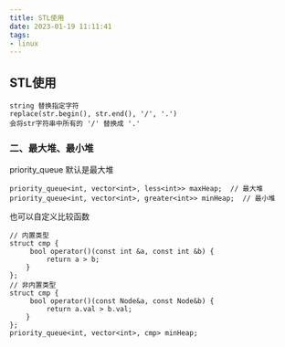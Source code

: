 ```yaml
---
title: STL使用
date: 2023-01-19 11:11:41
tags:
- linux
---
```


##  STL使用

```
string 替换指定字符
replace(str.begin(), str.end(), '/', '.')
会将str字符串中所有的 '/' 替换成 '.' 
```

### 二、最大堆、最小堆

priority_queue 默认是最大堆

```
priority_queue<int, vector<int>, less<int>> maxHeap;  // 最大堆 
priority_queue<int, vector<int>, greater<int>> minHeap;  // 最小堆
```

也可以自定义比较函数

```
// 内置类型
struct cmp {
     bool operator()(const int &a, const int &b) {
         return a > b;
    }
};
// 非内置类型
struct cmp {
     bool operator()(const Node&a, const Node&b) {
         return a.val > b.val;
    }
};
priority_queue<int, vector<int>, cmp> minHeap;
```

